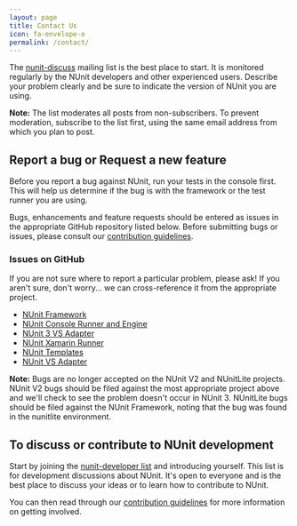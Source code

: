 ```yaml
---
layout: page
title: Contact Us
icon: fa-envelope-o
permalink: /contact/
---
```


The [nunit-discuss](http://groups.google.com/group/nunit-discuss) mailing list is the best place to start. It is monitored regularly
by the NUnit developers and other experienced users. Describe your problem clearly and be sure to indicate the version of NUnit you are using.

**Note:** The list moderates all posts from non-subscribers. To prevent moderation, subscribe to the list first, using the same email address from which you plan to post.

## <i class="fa fa-bug"></i> Report a bug or Request a new feature

Before you report a bug against NUnit, run your tests in the console first. This will help us determine if the bug is with the framework or the test runner you are using.

Bugs, enhancements and feature requests should be entered as issues in the appropriate GitHub repository listed below. Before submitting bugs or issues, please consult our [contribution guidelines](https://github.com/nunit/nunit/blob/master/CONTRIBUTING.md).

### Issues on GitHub

If you are not sure where to report a particular problem, please ask! If you aren't sure, don't worry... we can cross-reference it from the appropriate project.

- [NUnit Framework](http://github.com/nunit/nunit/issues)
- [NUnit Console Runner and Engine](http://github.com/nunit/nunit-console/issues)
- [NUnit 3 VS Adapter](http://github.com/nunit/nunit3-vs-adapter/issues)
- [NUnit Xamarin Runner](http://github.com/nunit/nunit.xamarin/issues)
- [NUnit Templates](http://github.com/nunit/nunit-vs-templates/issues)
- [NUnit VS Adapter](http://github.com/nunit/nunit-vs-adapter/issues)

**Note:** Bugs are no longer accepted on the NUnit V2 and NUnitLite projects. NUnit V2 bugs should be filed against the most appropriate project above and we'll check to see the problem doesn't occur in NUnit 3. NUnitLite bugs should be filed against the NUnit Framework, noting that the bug was found in the nunitlite environment.

## <i class="fa fa-comment-o"></i> To discuss or contribute to NUnit development

Start by joining the [nunit-developer list](http://groups.google.com/group/nunit-developer) and introducing yourself. This list is for development discussions about NUnit.
It's open to everyone and is the best place to discuss your ideas or to learn how to contribute to NUnit.

You can then read through our [contribution guidelines](https://github.com/nunit/nunit/blob/master/CONTRIBUTING.md) for more information on getting involved.
